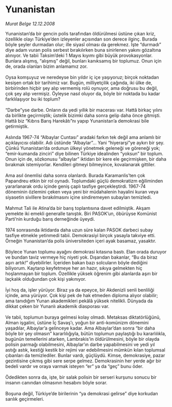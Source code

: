 # Yunanistan

*Murat Belge 12.12.2008*

<div class="taraf_structure_2col_1zq">
<div class="margen_n">



 <p>Yunanistan’da bir gencin polis tarafından öldürülmesi üstüne çıkan kriz, özellikle olayı Türkiye’den izleyenler açısından son derece ilginç. Burada böyle şeyler durmadan olur; ille siyasî olması da gerekmez. İşte “durmadı” diye adam vuran polis serbest bırakılırken buna sinirlenen yakını gözaltına alınıyor. Ve tabii Taksim’deki 1 Mayıs kıyımı gibi büyük provokasyonlar. Bunlara alışmış, “alışmış” değil, bunları kanıksamış bir toplumuz. Onun için de, orada olanları bizim anlamamız zor. <br/><br/>Oysa komşuyuz ve neredeyse bin yıldır iç içe yaşıyoruz; birçok noktadan kesişen ortak bir tarihimiz var. Bugün, milliyetçilik çağında, iki ülke de, birbirinden hiçbir şey alıp vermemiş rolü oynuyor, ama doğrusu bu değil, çok şey alıp vermişiz. Öyleyse nasıl oluyor da, böyle bir noktada bu kadar farklılaşıyor bu iki toplum? <br/><br/>“Darbe”yse darbe. Onların da yedi yıllık bir macerası var. Hattâ birkaç yılını da birlikte geçirmiştik; üstelik bizimki daha sonra gelip daha önce gitmişti. Hattâ biz “Kıbrıs Barış Harekâtı”nı yapıp Yunanistan’a demokrasi bile getirmiştik. <br/><br/>Aslında 1967-74 “Albaylar Cuntası” aradaki farkın tek değil ama anlamlı bir açıklayıcısı olabilir. Adı üstünde “Albaylar”... Yani “hiyerarşi”ye aykırı bir şey. Çünkü Yunanistan’da ordunun ülkeyi yönetmek geleneği ve göreneği yok; “emir-kumanda zinciri” diye bilinen Türkiye idealinden “yoksun” bir toplum. Onun için de, sözkonusu “albaylar” iktidarı bir kere ele geçirmişken, bir daha bırakmak istemiyorlar. Kendileri gitmeyi bilmeyince, kovalanarak gittiler. <br/><br/>Ama asıl önemlisi daha sonra olanlardı. Burada Karamanlis’ten çok Papandreu etkin bir rol oynadı. Toplumdaki güçlü demokratizm eğiliminden yararlanarak ordu içinde geniş çaplı tasfiye gerçekleştirdi. 1967-74 döneminin özlemini çeken veya yeni bir müdahalenin hayalini kuran veya siyasetin sivillere bırakılmasını içine sindiremeyen subayları temizledi. <br/><br/>Mahmut Tali ile Atina’da bir barış toplantısına davet edilmiştik. Akşam yemekte iki emekli generalle tanıştık. Biri PASOK’un, öbürüyse Komünist Parti’nin kurduğu barış derneğinde üyeydi. <br/><br/>1974 sonrasında iktidarda daha uzun süre kalan PASOK darbeci subay tasfiye etmekle yetinmedi tabii. Demokrasiyi birçok yasayla takviye etti. Örneğin Yunanistan’da polis üniversiteden içeri ayak basamaz, yasaktır. <br/><br/>Böylece Yunan toplumu ayağını demokrasi kıtasına bastı. Elan orada duruyor ve bundan taviz vermeye hiç niyeti yok. Dışarıdan bakanlar, “Bu da biraz aşırı artık!” diyebilirler. İçeriden bakan bazı solcuların böyle dediğini biliyorum. Kaytarıp keyfetmeye her an hazır, sıkıya gelmekten hiç hoşlanmayan bir toplum. Özellikle yüksek öğrenim gibi alanlarda aşırı bir laçkalık olduğundan çok kişi yakınıyor. <br/><br/>İyi hoş da, işler yürüyor. Biraz ya da epeyce, bir Akdenizli senli benliliği içinde, ama yürüyor. Çok kişi pek de hak etmeden diploma alıyor olabilir; ama tanıdığım Yunan akademikleri pekâlâ yüksek nitelikli. Dünyada da dikkat çeken bir Yunanlı akademik diasporası var. <br/><br/>Ve tabii, toplumun buraya gelmesi kolay olmadı. Metaksas diktatörlüğünü, Alman işgalini, üstüne İç Savaş’ı, yoğun bir anti-komünizm dönemini yaşadılar, Albaylar’a gelinceye kadar. Ama Albaylar’dan sonra “bir daha böyle bir şey olmasın” kararlılığıyla, bütün toplumun paylaştığı bu kararlılıkla, bugünün temellerini atarken, Lambrakis’in öldürülmesini, böyle bir olayda polisin parmağı olabilmesini, Albaylar’ın darbe yapabilmesini ve yedi yıl astığı astık, kestiği kestik bir rejimi var edebilmesini mümkün kılan toplumsal çıbanları da temizlediler. Bunlar vardı, güçlüydü. Kimse, demokrasiye, pazar gezintisine çıkmış gibi sere serpe gelmez. Demokrasinin her yerde ağır bir bedeli vardır ve oraya varmak isteyen “er” ya da “geç” bunu öder. <br/><br/>Ödedikten sonra da, işte, bir salak polisin bir serseri kurşunu sonucu bir insanın canından olmasının hesabını böyle sorar. <br/><br/>Boşuna değil, Türkiye’de birilerinin “ya demokrasi gelirse” diye korkudan sarılık geçirmeleri.</p>

<br/>


<div id="taraf_not">
</div>

</div>


</div>
